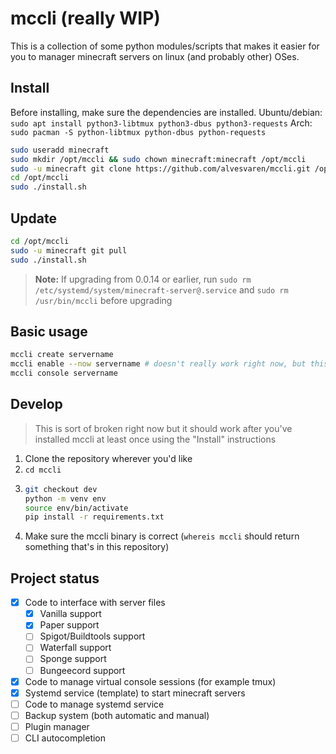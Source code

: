 # mccli (really WIP)

This is a collection of some python modules/scripts that makes it easier for you to manager minecraft servers on linux (and probably other) OSes.

## Install

Before installing, make sure the dependencies are installed.
Ubuntu/debian: `sudo apt install python3-libtmux python3-dbus python3-requests`
Arch: `sudo pacman -S python-libtmux python-dbus python-requests`

```bash
sudo useradd minecraft
sudo mkdir /opt/mccli && sudo chown minecraft:minecraft /opt/mccli
sudo -u minecraft git clone https://github.com/alvesvaren/mccli.git /opt/mccli
cd /opt/mccli
sudo ./install.sh
```

## Update

```bash
cd /opt/mccli
sudo -u minecraft git pull
sudo ./install.sh
```

> **Note:** If upgrading from 0.0.14 or earlier, run `sudo rm /etc/systemd/system/minecraft-server@.service` and `sudo rm /usr/bin/mccli` before upgrading

## Basic usage

```bash
mccli create servername
mccli enable --now servername # doesn't really work right now, but this is how it's meant to be used, replace with 'sudo systemctl enabe --now minecraft-server@servername.service'
mccli console servername
```

## Develop

> This is sort of broken right now but it should work after you've installed mccli at least once using the "Install" instructions

1. Clone the repository wherever you'd like
2. `cd mccli`
3. ```bash
   git checkout dev
   python -m venv env
   source env/bin/activate
   pip install -r requirements.txt
   ```
4. Make sure the mccli binary is correct (`whereis mccli` should return something that's in this repository)


## Project status
 - [x] Code to interface with server files
   - [x] Vanilla support
   - [x] Paper support
   - [ ] Spigot/Buildtools support
   - [ ] Waterfall support
   - [ ] Sponge support
   - [ ] Bungeecord support
 - [x] Code to manage virtual console sessions (for example tmux)
 - [x] Systemd service (template) to start minecraft servers
 - [ ] Code to manage systemd service
 - [ ] Backup system (both automatic and manual)
 - [ ] Plugin manager
 - [ ] CLI autocompletion
